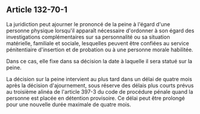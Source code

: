 Article 132-70-1
----
La juridiction peut ajourner le prononcé de la peine à l'égard d'une personne
physique lorsqu'il apparaît nécessaire d'ordonner à son égard des investigations
complémentaires sur sa personnalité ou sa situation matérielle, familiale et
sociale, lesquelles peuvent être confiées au service pénitentiaire d'insertion
et de probation ou à une personne morale habilitée.

Dans ce cas, elle fixe dans sa décision la date à laquelle il sera statué sur la
peine.

La décision sur la peine intervient au plus tard dans un délai de quatre mois
après la décision d'ajournement, sous réserve des délais plus courts prévus au
troisième alinéa de l'article 397-3 du code de procédure pénale quand la
personne est placée en détention provisoire. Ce délai peut être prolongé pour
une nouvelle durée maximale de quatre mois.
